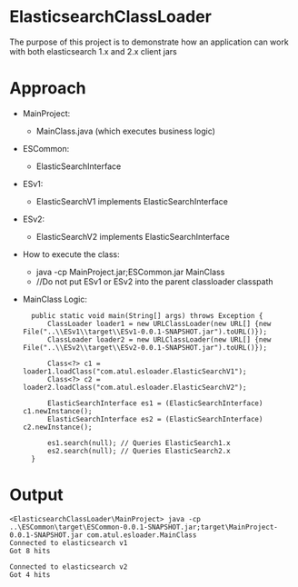 # ElasticsearchClassLoader
The purpose of this project is to demonstrate how an application can work with both elasticsearch 1.x and 2.x client jars

# Approach

* MainProject:
  * MainClass.java  (which executes business logic)

* ESCommon:
  * ElasticSearchInterface

* ESv1:
  * ElasticSearchV1 implements ElasticSearchInterface

* ESv2:
  * ElasticSearchV2 implements ElasticSearchInterface

* How to execute the class:
  * java -cp MainProject.jar;ESCommon.jar MainClass
  * //Do not put ESv1 or ESv2 into the parent classloader classpath

* MainClass Logic:

      	public static void main(String[] args) throws Exception {
    	    ClassLoader loader1 = new URLClassLoader(new URL[] {new File("..\\ESv1\\target\\ESv1-0.0.1-SNAPSHOT.jar").toURL()});
    	    ClassLoader loader2 = new URLClassLoader(new URL[] {new File("..\\ESv2\\target\\ESv2-0.0.1-SNAPSHOT.jar").toURL()});
    
    	    Class<?> c1 = loader1.loadClass("com.atul.esloader.ElasticSearchV1");
    	    Class<?> c2 = loader2.loadClass("com.atul.esloader.ElasticSearchV2");
    
    	    ElasticSearchInterface es1 = (ElasticSearchInterface) c1.newInstance();
    	    ElasticSearchInterface es2 = (ElasticSearchInterface) c2.newInstance();
    
    	    es1.search(null); // Queries ElasticSearch1.x
    	    es2.search(null); // Queries ElasticSearch2.x
    	}

# Output

    <ElasticsearchClassLoader\MainProject> java -cp ..\ESCommon\target\ESCommon-0.0.1-SNAPSHOT.jar;target\MainProject-0.0.1-SNAPSHOT.jar com.atul.esloader.MainClass
    Connected to elasticsearch v1
    Got 8 hits
    
    Connected to elasticsearch v2
    Got 4 hits